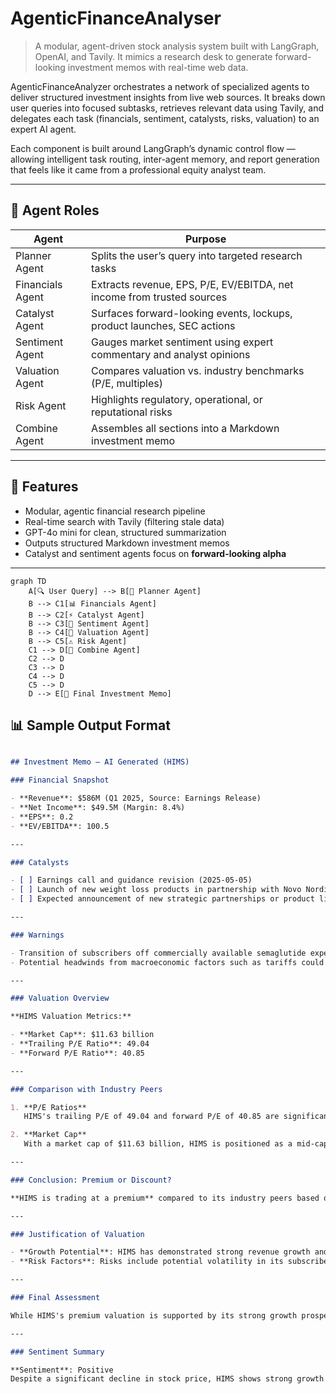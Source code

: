 # AgenticFinanceAnalyser

> A modular, agent-driven stock analysis system built with LangGraph, OpenAI, and Tavily. It mimics a research desk to generate forward-looking investment memos with real-time web data.

AgenticFinanceAnalyzer orchestrates a network of specialized agents to deliver structured investment insights from live web sources. It breaks down user queries into focused subtasks, retrieves relevant data using Tavily, and delegates each task (financials, sentiment, catalysts, risks, valuation) to an expert AI agent.

Each component is built around LangGraph’s dynamic control flow — allowing intelligent task routing, inter-agent memory, and report generation that feels like it came from a professional equity analyst team.

---

## 💼 Agent Roles

| Agent               | Purpose                                                                 |
|---------------------|-------------------------------------------------------------------------|
| Planner Agent     | Splits the user’s query into targeted research tasks                    |
| Financials Agent  | Extracts revenue, EPS, P/E, EV/EBITDA, net income from trusted sources  |
| Catalyst Agent    | Surfaces forward-looking events, lockups, product launches, SEC actions |
| Sentiment Agent   | Gauges market sentiment using expert commentary and analyst opinions    |
| Valuation Agent   | Compares valuation vs. industry benchmarks (P/E, multiples)              |
| Risk Agent         | Highlights regulatory, operational, or reputational risks               |
| Combine Agent     | Assembles all sections into a Markdown investment memo                  |

---

## 🧠 Features

- Modular, agentic financial research pipeline  
- Real-time search with Tavily (filtering stale data)  
- GPT-4o mini for clean, structured summarization  
- Outputs structured Markdown investment memos  
- Catalyst and sentiment agents focus on **forward-looking alpha**  
---

```mermaid
graph TD
    A[🔍 User Query] --> B[🧭 Planner Agent]
    B --> C1[📊 Financials Agent]
    B --> C2[⚡ Catalyst Agent]
    B --> C3[💬 Sentiment Agent]
    B --> C4[🧮 Valuation Agent]
    B --> C5[⚠️ Risk Agent]
    C1 --> D[🧾 Combine Agent]
    C2 --> D
    C3 --> D
    C4 --> D
    C5 --> D
    D --> E[📄 Final Investment Memo]
```
## 📊 Sample Output Format

```markdown

## Investment Memo – AI Generated (HIMS)

### Financial Snapshot

- **Revenue**: $586M (Q1 2025, Source: Earnings Release)
- **Net Income**: $49.5M (Margin: 8.4%)
- **EPS**: 0.2
- **EV/EBITDA**: 100.5

---

### Catalysts

- [ ] Earnings call and guidance revision (2025-05-05)
- [ ] Launch of new weight loss products in partnership with Novo Nordisk (2025-06-01)
- [ ] Expected announcement of new strategic partnerships or product lines (2025-07-15)

---

### Warnings

- Transition of subscribers off commercially available semaglutide expected to result in a one-time revenue drop in Q2
- Potential headwinds from macroeconomic factors such as tariffs could impact gross margins

---

### Valuation Overview

**HIMS Valuation Metrics:**

- **Market Cap**: $11.63 billion
- **Trailing P/E Ratio**: 49.04
- **Forward P/E Ratio**: 40.85

---

### Comparison with Industry Peers

1. **P/E Ratios**  
   HIMS's trailing P/E of 49.04 and forward P/E of 40.85 are significantly higher than the average P/E ratios in the healthcare and telehealth sectors (typically 20–30 for established companies). This suggests that HIMS is trading at a premium compared to its peers.

2. **Market Cap**  
   With a market cap of $11.63 billion, HIMS is positioned as a mid-cap company within its sector. This valuation places it among the larger players in the telehealth space.

---

### Conclusion: Premium or Discount?

**HIMS is trading at a premium** compared to its industry peers based on both P/E and EV/EBITDA ratios.

---

### Justification of Valuation

- **Growth Potential**: HIMS has demonstrated strong revenue growth and has ambitious growth forecasts, which may justify the higher valuation multiples.
- **Risk Factors**: Risks include potential volatility in its subscriber base and macroeconomic factors that could impact margins. The high beta of 1.65 indicates that HIMS's stock is more volatile than the market, which could deter risk-averse investors.

---

### Final Assessment

While HIMS's premium valuation is supported by its strong growth prospects, the associated risks and high multiples may warrant caution for potential investors. The valuation appears justified if the company can continue to deliver on its growth targets and manage operational risks effectively.

---

### Sentiment Summary

**Sentiment**: Positive  
Despite a significant decline in stock price, HIMS shows strong growth indicators with a substantial increase in subscribers and revenue per subscriber. Analysts maintain a favorable price target suggesting potential upside, and the company's transition to offering branded medications is viewed as a positive development. The outlook for long-term investors remains optimistic.
